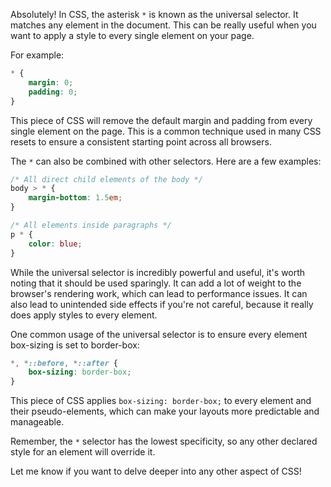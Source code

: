 Absolutely! In CSS, the asterisk `*` is known as the universal selector. It matches any element in the document. This can be really useful when you want to apply a style to every single element on your page.

For example:

```css
* {
    margin: 0;
    padding: 0;
}
```

This piece of CSS will remove the default margin and padding from every single element on the page. This is a common technique used in many CSS resets to ensure a consistent starting point across all browsers.

The `*` can also be combined with other selectors. Here are a few examples:

```css
/* All direct child elements of the body */
body > * {
    margin-bottom: 1.5em;
}

/* All elements inside paragraphs */
p * {
    color: blue;
}
```

While the universal selector is incredibly powerful and useful, it's worth noting that it should be used sparingly. It can add a lot of weight to the browser's rendering work, which can lead to performance issues. It can also lead to unintended side effects if you're not careful, because it really does apply styles to every element.

One common usage of the universal selector is to ensure every element box-sizing is set to border-box:

```css
*, *::before, *::after {
    box-sizing: border-box;
}
```

This piece of CSS applies `box-sizing: border-box;` to every element and their pseudo-elements, which can make your layouts more predictable and manageable.

Remember, the `*` selector has the lowest specificity, so any other declared style for an element will override it.

Let me know if you want to delve deeper into any other aspect of CSS!